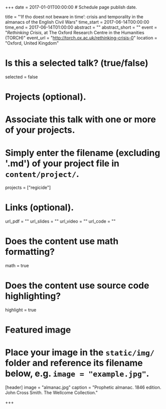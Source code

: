 +++
date = 2017-01-01T00:00:00  # Schedule page publish date.

title = "‘If tho doest not beware in time’: crisis and temporality in the almanacs of the English Civil Wars"
time_start = 2017-06-14T00:00:00
time_end = 2017-06-14T01:00:00
abstract = ""
abstract_short = ""
event = "*Rethinking Crisis*, at The Oxford Research Centre in the Humanities (TORCH)"
event_url = "http://torch.ox.ac.uk/rethinking-crisis-0"
location = "Oxford, United Kingdom"

# Is this a selected talk? (true/false)
selected = false

# Projects (optional).
#   Associate this talk with one or more of your projects.
#   Simply enter the filename (excluding '.md') of your project file in `content/project/`.
projects = ["regicide"]

# Links (optional).
url_pdf = ""
url_slides = ""
url_video = ""
url_code = ""

# Does the content use math formatting?
math = true

# Does the content use source code highlighting?
highlight = true

# Featured image
# Place your image in the `static/img/` folder and reference its filename below, e.g. `image = "example.jpg"`.
[header]
image = "almanac.jpg"
caption = "Prophetic almanac. 1846 edition. John Cross Smith. The Wellcome Collection."

+++

